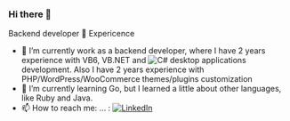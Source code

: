 ### Hi there 👋
Backend developer
:test_tube: Expericence
- 🔭 I’m currently work as a backend developer, where I have 2 years experience with VB6, VB.NET and ![C#](https://img.shields.io/badge/c%23-%23239120.svg?style=for-the-badge&logo=csharp&logoColor=white) desktop applications development.
Also I have 2 years experience with PHP/WordPress/WooCommerce themes/plugins customization
- 🌱 I’m currently learning Go, but I learned a little about other languages, like Ruby and Java.
- 📫 How to reach me: ... : [![LinkedIn](https://img.shields.io/badge/linkedin-%230077B5.svg?style=for-the-badge&logo=linkedin&logoColor=white)](https://www.linkedin.com/in/erich-neto-507010296/)
<!--
**8bitdev256/8bitdev256** is a ✨ _special_ ✨ repository because its `README.md` (this file) appears on your GitHub profile.

Here are some ideas to get you started:

- 🔭 I’m currently working on ...
- 🌱 I’m currently learning ...
- 👯 I’m looking to collaborate on ...
- 🤔 I’m looking for help with ...
- 💬 Ask me about ...
- 📫 How to reach me: ...
- 😄 Pronouns: ...
- ⚡ Fun fact: ...
-->
